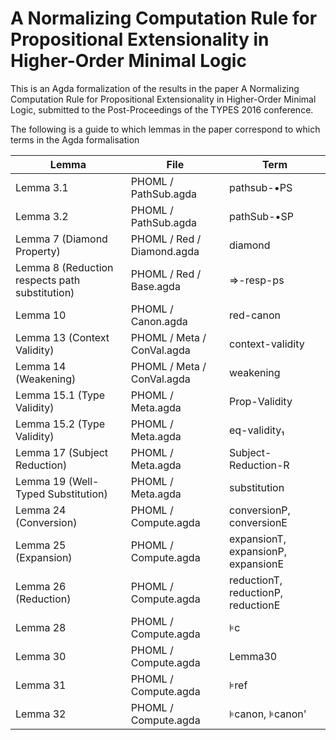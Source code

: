 # A Normalizing Computation Rule for Propositional Extensionality in Higher-Order Minimal Logic

This is an Agda formalization of the results in the paper A Normalizing Computation Rule for Propositional Extensionality in Higher-Order Minimal Logic,
submitted to the Post-Proceedings of the TYPES 2016 conference.

The following is a guide to which lemmas in the paper correspond to which terms in the Agda formalisation


| Lemma | File | Term |
|---|---|---|
| Lemma 3.1 | PHOML / PathSub.agda | pathsub-•PS |
| Lemma 3.2 | PHOML / PathSub.agda | pathSub-•SP |
| Lemma 7 (Diamond Property) | PHOML / Red / Diamond.agda | diamond |
| Lemma 8 (Reduction respects path substitution) | PHOML / Red / Base.agda | ⇒-resp-ps |
| Lemma 10 | PHOML / Canon.agda | red-canon |
| Lemma 13 (Context Validity) | PHOML / Meta / ConVal.agda | context-validity |
| Lemma 14 (Weakening) | PHOML / Meta / ConVal.agda | weakening |
| Lemma 15.1 (Type Validity) | PHOML / Meta.agda | Prop-Validity |
| Lemma 15.2 (Type Validity) | PHOML / Meta.agda | eq-validity₁ |
| Lemma 17 (Subject Reduction) | PHOML / Meta.agda | Subject-Reduction-R |
| Lemma 19 (Well-Typed Substitution) | PHOML / Meta.agda | substitution |
| Lemma 24 (Conversion) | PHOML / Compute.agda | conversionP, conversionE |
| Lemma 25 (Expansion) | PHOML / Compute.agda | expansionT, expansionP, expansionE |
| Lemma 26 (Reduction) | PHOML / Compute.agda | reductionT, reductionP, reductionE |
| Lemma 28 | PHOML / Compute.agda | ⊧c |
| Lemma 30 | PHOML / Compute.agda | Lemma30 |
| Lemma 31 | PHOML / Compute.agda | ⊧ref |
| Lemma 32 | PHOML / Compute.agda | ⊧canon, ⊧canon' |
